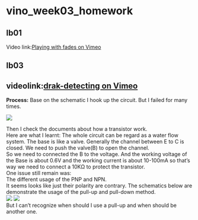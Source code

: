 # vino_week03_homework

## lb01
Video link:[Playing with fades on Vimeo](https://vimeo.com/368996577)

## lb03
videolink:[drak-detecting on Vimeo](https://vimeo.com/368999267)
-----
**Process:**
Base on the schematic I hook up the circuit. But I failed for many times.</br>

![](https://i0.wp.com/cdn.makezine.com/uploads/2014/10/wp20_schematic_w_circle-transistor.png?zoom=2&resize=780%2C456)

Then I check the documents about how a transistor work.</br>
Here are what I learnt:
The whole circuit can be regard as a water flow system. The base is like a valve. Generally the channel between E to C is closed. We need to push the valve(B) to open the channel. </br>
So we need to connected the B to the voltage. And the working voltage of the Base is about 0.6V and the working current is about 10-100mA so that’s way we need to connect a 10KΩ to protect the transistor.</br>
One issue still remain was:</br>
The different usage of the PNP and NPN.</br>
It seems looks like just their polarity are contrary. The schematics below are demonstrate the usage of the pull-up and pull-down method.</br>
![](https://cdn.sparkfun.com/r/400-400/assets/learn_tutorials/1/9/3/npn-switch-led.png)
![](https://cdn.sparkfun.com/r/600-600/assets/learn_tutorials/1/9/3/pnp-switch-motor_3.png)
</br>But I can’t recognize when should I use a pull-up and when should be another one.

